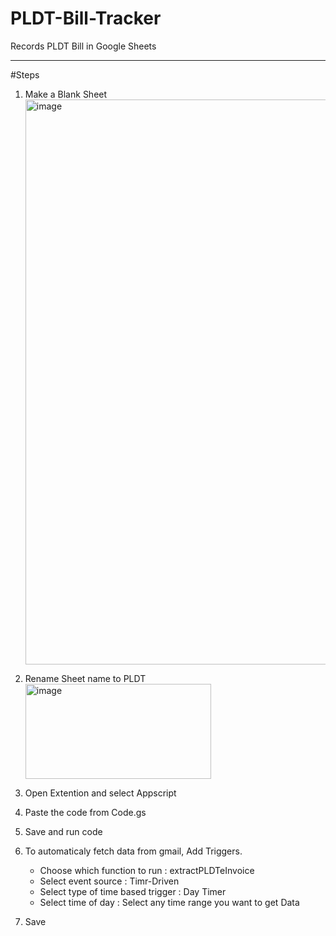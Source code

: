 # PLDT-Bill-Tracker
Records PLDT Bill in Google Sheets


----

#Steps

1. Make a Blank Sheet
   <img width="1778" height="904" alt="image" src="https://github.com/user-attachments/assets/8977ccc0-b828-4566-bd63-01499684fa3a" />

3. Rename Sheet name to PLDT
   <img width="297" height="152" alt="image" src="https://github.com/user-attachments/assets/7da7c6bf-e040-408f-914a-f2eba3d957f6" />

5. Open Extention and select Appscript
6. Paste the code from Code.gs
7. Save and run code
8. To automaticaly fetch data from gmail, Add Triggers.
   - Choose which function to run : extractPLDTeInvoice
   - Select event source : Timr-Driven
   - Select type of time based trigger : Day Timer
   - Select time of day : Select any time range you want to get Data
9. Save
